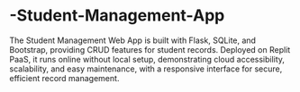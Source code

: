 # -Student-Management-App
The Student Management Web App is built with Flask, SQLite, and Bootstrap, providing CRUD features for student records. Deployed on Replit PaaS, it runs online without local setup, demonstrating cloud accessibility, scalability, and easy maintenance, with a responsive interface for secure, efficient record management.
